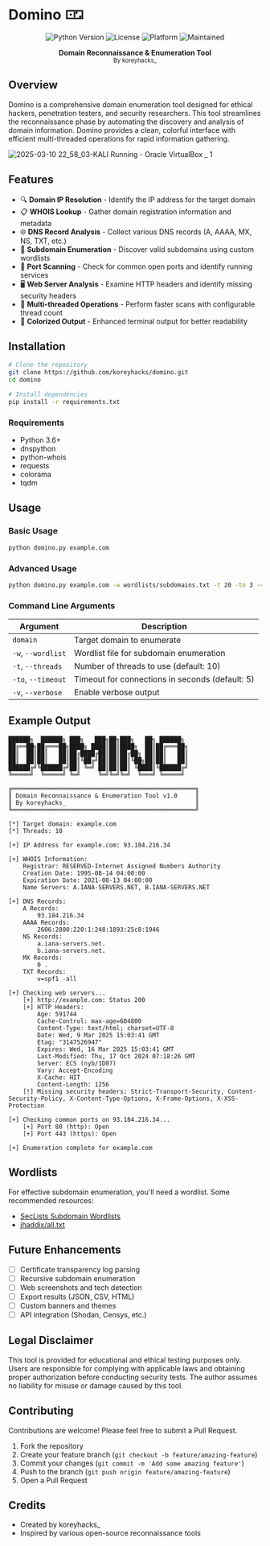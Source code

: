 # Domino  🀺

<p align="center">
  <img src="https://img.shields.io/badge/python-3.6+-blue.svg" alt="Python Version">
  <img src="https://img.shields.io/badge/license-MIT-green.svg" alt="License">
  <img src="https://img.shields.io/badge/platform-Linux%20%7C%20Kali-lightgrey.svg" alt="Platform">
  <img src="https://img.shields.io/badge/maintained%3F-yes-brightgreen.svg" alt="Maintained">
</p>

<p align="center">
  <b>Domain Reconnaissance & Enumeration Tool</b><br>
  <sub>By koreyhacks_</sub>
</p>

## Overview

Domino is a comprehensive domain enumeration tool designed for ethical hackers, penetration testers, and security researchers. This tool streamlines the reconnaissance phase by automating the discovery and analysis of domain information. Domino provides a clean, colorful interface with efficient multi-threaded operations for rapid information gathering.

![2025-03-10 22_58_03-KALI  Running  - Oracle VirtualBox _ 1](https://github.com/user-attachments/assets/bce3b475-bfbc-4f64-a3ce-0d91719e42de)


## Features

- 🔍 **Domain IP Resolution** - Identify the IP address for the target domain
- 📋 **WHOIS Lookup** - Gather domain registration information and metadata
- 🌐 **DNS Record Analysis** - Collect various DNS records (A, AAAA, MX, NS, TXT, etc.)
- 🔎 **Subdomain Enumeration** - Discover valid subdomains using custom wordlists
- 🚪 **Port Scanning** - Check for common open ports and identify running services
- 🖥️ **Web Server Analysis** - Examine HTTP headers and identify missing security headers
- 🧵 **Multi-threaded Operations** - Perform faster scans with configurable thread count
- 🎨 **Colorized Output** - Enhanced terminal output for better readability

## Installation

```bash
# Clone the repository
git clone https://github.com/koreyhacks/domino.git
cd domino

# Install dependencies
pip install -r requirements.txt
```

### Requirements
- Python 3.6+
- dnspython
- python-whois
- requests
- colorama
- tqdm

## Usage

### Basic Usage

```bash
python domino.py example.com
```

### Advanced Usage

```bash
python domino.py example.com -w wordlists/subdomains.txt -t 20 -to 3 -v
```

### Command Line Arguments

| Argument | Description |
|----------|-------------|
| `domain` | Target domain to enumerate |
| `-w`, `--wordlist` | Wordlist file for subdomain enumeration |
| `-t`, `--threads` | Number of threads to use (default: 10) |
| `-to`, `--timeout` | Timeout for connections in seconds (default: 5) |
| `-v`, `--verbose` | Enable verbose output |

## Example Output

```
██████╗  ██████╗ ███╗   ███╗██╗███╗   ██╗ ██████╗ 
██╔══██╗██╔═══██╗████╗ ████║██║████╗  ██║██╔═══██╗
██║  ██║██║   ██║██╔████╔██║██║██╔██╗ ██║██║   ██║
██║  ██║██║   ██║██║╚██╔╝██║██║██║╚██╗██║██║   ██║
██████╔╝╚██████╔╝██║ ╚═╝ ██║██║██║ ╚████║╚██████╔╝
╚═════╝  ╚═════╝ ╚═╝     ╚═╝╚═╝╚═╝  ╚═══╝ ╚═════╝ 
                                                 
╔═══════════════════════════════════════════════════╗
║ Domain Reconnaissance & Enumeration Tool v1.0     ║
║ By koreyhacks_                                    ║
╚═══════════════════════════════════════════════════╝

[*] Target domain: example.com
[*] Threads: 10

[+] IP Address for example.com: 93.184.216.34

[+] WHOIS Information:
    Registrar: RESERVED-Internet Assigned Numbers Authority
    Creation Date: 1995-08-14 04:00:00
    Expiration Date: 2021-08-13 04:00:00
    Name Servers: A.IANA-SERVERS.NET, B.IANA-SERVERS.NET

[+] DNS Records:
    A Records:
        93.184.216.34
    AAAA Records:
        2606:2800:220:1:248:1893:25c8:1946
    NS Records:
        a.iana-servers.net.
        b.iana-servers.net.
    MX Records:
        0 .
    TXT Records:
        v=spf1 -all

[+] Checking web servers...
    [+] http://example.com: Status 200
    [+] HTTP Headers:
        Age: 591744
        Cache-Control: max-age=604800
        Content-Type: text/html; charset=UTF-8
        Date: Wed, 9 Mar 2025 15:03:41 GMT
        Etag: "3147526947"
        Expires: Wed, 16 Mar 2025 15:03:41 GMT
        Last-Modified: Thu, 17 Oct 2024 07:18:26 GMT
        Server: ECS (nyb/1D07)
        Vary: Accept-Encoding
        X-Cache: HIT
        Content-Length: 1256
    [!] Missing security headers: Strict-Transport-Security, Content-Security-Policy, X-Content-Type-Options, X-Frame-Options, X-XSS-Protection

[+] Checking common ports on 93.184.216.34...
    [+] Port 80 (http): Open
    [+] Port 443 (https): Open

[+] Enumeration complete for example.com
```

## Wordlists

For effective subdomain enumeration, you'll need a wordlist. Some recommended resources:

- [SecLists Subdomain Wordlists](https://github.com/danielmiessler/SecLists/tree/master/Discovery/DNS)
- [jhaddix/all.txt](https://gist.github.com/jhaddix/86a06c5dc309d08580a018c66354a056)

## Future Enhancements

- [ ] Certificate transparency log parsing
- [ ] Recursive subdomain enumeration
- [ ] Web screenshots and tech detection
- [ ] Export results (JSON, CSV, HTML)
- [ ] Custom banners and themes
- [ ] API integration (Shodan, Censys, etc.)

## Legal Disclaimer

This tool is provided for educational and ethical testing purposes only. Users are responsible for complying with applicable laws and obtaining proper authorization before conducting security tests. The author assumes no liability for misuse or damage caused by this tool.

## Contributing

Contributions are welcome! Please feel free to submit a Pull Request.

1. Fork the repository
2. Create your feature branch (`git checkout -b feature/amazing-feature`)
3. Commit your changes (`git commit -m 'Add some amazing feature'`)
4. Push to the branch (`git push origin feature/amazing-feature`)
5. Open a Pull Request

## Credits

- Created by koreyhacks_
- Inspired by various open-source reconnaissance tools
